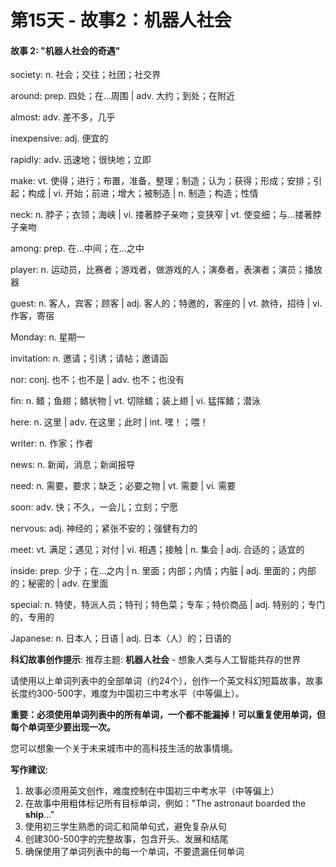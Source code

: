 # 第15天 - 故事2：机器人社会

#### 故事 2: "机器人社会的奇遇"

society: n. 社会；交往；社团；社交界

around: prep. 四处；在…周围 | adv. 大约；到处；在附近

almost: adv. 差不多，几乎

inexpensive: adj. 便宜的

rapidly: adv. 迅速地；很快地；立即

make: vt. 使得；进行；布置，准备，整理；制造；认为；获得；形成；安排；引起；构成 | vi. 开始；前进；增大；被制造 | n. 制造；构造；性情

neck: n. 脖子；衣领；海峡 | vi. 搂著脖子亲吻；变狭窄 | vt. 使变细；与…搂著脖子亲吻

among: prep. 在…中间；在…之中

player: n. 运动员，比赛者；游戏者，做游戏的人；演奏者，表演者；演员；播放器

guest: n. 客人，宾客；顾客 | adj. 客人的；特邀的，客座的 | vt. 款待，招待 | vi. 作客，寄宿

Monday: n. 星期一

invitation: n. 邀请；引诱；请帖；邀请函

nor: conj. 也不；也不是 | adv. 也不；也没有

fin: n. 鳍；鱼翅；鳍状物 | vt. 切除鳍；装上翅 | vi. 猛挥鳍；潜泳

here: n. 这里 | adv. 在这里；此时 | int. 嘿！；喂！

writer: n. 作家；作者

news: n. 新闻，消息；新闻报导

need: n. 需要，要求；缺乏；必要之物 | vt. 需要 | vi. 需要

soon: adv. 快；不久，一会儿；立刻；宁愿

nervous: adj. 神经的；紧张不安的；强健有力的

meet: vt. 满足；遇见；对付 | vi. 相遇；接触 | n. 集会 | adj. 合适的；适宜的

inside: prep. 少于；在…之内 | n. 里面；内部；内情；内脏 | adj. 里面的；内部的；秘密的 | adv. 在里面

special: n. 特使，特派人员；特刊；特色菜；专车；特价商品 | adj. 特别的；专门的，专用的

Japanese: n. 日本人；日语 | adj. 日本（人）的；日语的

**科幻故事创作提示**:
推荐主题: **机器人社会** - 想象人类与人工智能共存的世界

请使用以上单词列表中的全部单词（约24个），创作一个英文科幻短篇故事，故事长度约300-500字，难度为中国初三中考水平（中等偏上）。

**重要：必须使用单词列表中的所有单词，一个都不能漏掉！可以重复使用单词，但每个单词至少要出现一次。**

您可以想象一个关于未来城市中的高科技生活的故事情境。

**写作建议**: 
1. 故事必须用英文创作，难度控制在中国初三中考水平（中等偏上）
2. 在故事中用粗体标记所有目标单词，例如："The astronaut boarded the **ship**..."
3. 使用初三学生熟悉的词汇和简单句式，避免复杂从句
4. 创建300-500字的完整故事，包含开头、发展和结尾
5. 确保使用了单词列表中的每一个单词，不要遗漏任何单词
